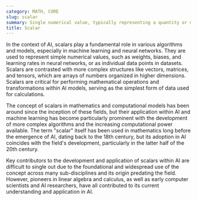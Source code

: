 ```yaml
---
category: MATH, CORE
slug: scalar
summary: Single numerical value, typically representing a quantity or magnitude in mathematical or computational models.
title: Scalar
---
```


In the context of AI, scalars play a fundamental role in various algorithms and models, especially in machine learning and neural networks. They are used to represent simple numerical values, such as weights, biases, and learning rates in neural networks, or as individual data points in datasets. Scalars are contrasted with more complex structures like vectors, matrices, and tensors, which are arrays of numbers organized in higher dimensions. Scalars are critical for performing mathematical operations and transformations within AI models, serving as the simplest form of data used for calculations.

The concept of scalars in mathematics and computational models has been around since the inception of these fields, but their application within AI and machine learning has become particularly prominent with the development of more complex algorithms and the increasing computational power available. The term "scalar" itself has been used in mathematics long before the emergence of AI, dating back to the 18th century, but its adoption in AI coincides with the field's development, particularly in the latter half of the 20th century.

Key contributors to the development and application of scalars within AI are difficult to single out due to the foundational and widespread use of the concept across many sub-disciplines and its origin predating the field. However, pioneers in linear algebra and calculus, as well as early computer scientists and AI researchers, have all contributed to its current understanding and application in AI.